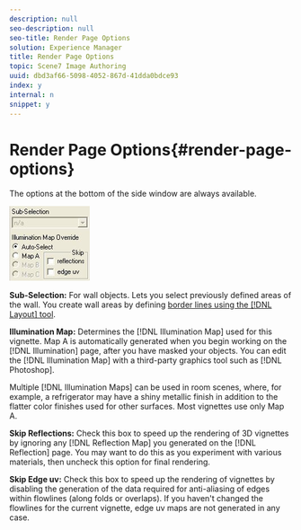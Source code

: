 ```yaml
---
description: null
seo-description: null
seo-title: Render Page Options
solution: Experience Manager
title: Render Page Options
topic: Scene7 Image Authoring
uuid: dbd3af66-5098-4052-867d-41dda0bdce93
index: y
internal: n
snippet: y
---
```


# Render Page Options{#render-page-options}

The options at the bottom of the side window are always available.

![](assets/render_options.png)

**Sub-Selection:** For wall objects. Lets you select previously defined areas of the wall. You create wall areas by defining [border lines using the [!DNL Layout] tool](../../c-vat-obj-pg/c-vat-obj-pg-tools/c-vat-layout-tool/c-vat-layout-tool.md#concept-0d40267507b0410693d69168797fa5bd).

**Illumination Map:** Determines the [!DNL Illumination Map] used for this vignette. Map A is automatically generated when you begin working on the [!DNL Illumination] page, after you have masked your objects. You can edit the [!DNL Illumination Map] with a third-party graphics tool such as [!DNL Photoshop].

Multiple [!DNL Illumination Maps] can be used in room scenes, where, for example, a refrigerator may have a shiny metallic finish in addition to the flatter color finishes used for other surfaces. Most vignettes use only Map A.

**Skip Reflections:** Check this box to speed up the rendering of 3D vignettes by ignoring any [!DNL Reflection Map] you generated on the [!DNL Reflection] page. You may want to do this as you experiment with various materials, then uncheck this option for final rendering.

**Skip Edge uv:** Check this box to speed up the rendering of vignettes by disabling the generation of the data required for anti-aliasing of edges within flowlines (along folds or overlaps). If you haven't changed the flowlines for the current vignette, edge uv maps are not generated in any case. 
